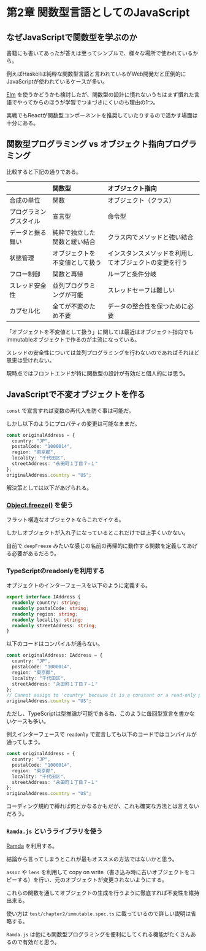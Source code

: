 # 第2章 関数型言語としてのJavaScript

## なぜJavaScriptで関数型を学ぶのか

書籍にも書いてあったが答えは至ってシンプルで、様々な場所で使われているから。

例えばHaskellは純粋な関数型言語と言われているがWeb開発だと圧倒的にJavaScriptが使われているケースが多い。

[Elm](http://elm-lang.org/) を使うかどうかも検討したが、関数型の設計に慣れないうちはまず慣れた言語でやってからのほうが学習でつまづきにくいのも理由の1つ。

実戦でもReactが関数型コンポーネントを推奨していたりするので活かす場面は十分にある。

## 関数型プログラミング vs オブジェクト指向プログラミング

比較すると下記の通りである。

|     | 関数型 | オブジェクト指向 |
|:----|:-----|:---|
| 合成の単位 | 関数 | オブジェクト（クラス） |
| プログラミングスタイル | 宣言型 | 命令型 |
| データと振る舞い | 純粋で独立した関数と緩い結合 | クラス内でメソッドと強い結合 |
| 状態管理 | オブジェクトを不変値として扱う | インスタンスメソッドを利用してオブジェクトの変更を行う |
| フロー制御 | 関数と再帰 | ループと条件分岐 |
| スレッド安全性 | 並列プログラミングが可能 | スレッドセーフは難しい |
| カプセル化 | 全てが不変のため不要 | データの整合性を保つために必要 |

「オブジェクトを不変値として扱う」に関しては最近はオブジェクト指向でもimmutableオブジェクトで作るのが主流になっている。

スレッドの安全性については並列プログラミングを行わないのであればそれほど恩恵は受けれない。

現時点ではフロントエンドが特に関数型の設計が有効だと個人的には思う。

## JavaScriptで不変オブジェクトを作る

`const` で宣言すれば変数の再代入を防ぐ事は可能だ。

しかし以下のようにプロパティの変更は可能なままだ。

```typescript
const originalAddress = {
  country: "JP",
  postalCode: "1000014",
  region: "東京都",
  locality: "千代田区",
  streetAddress: "永田町１丁目７−１"
};
originalAddress.country = "US";
```

解決策としては以下があげられる。

### [Object.freeze()](https://developer.mozilla.org/ja/docs/Web/JavaScript/Reference/Global_Objects/Object/freeze) を使う

フラット構造なオブジェクトならこれでイケる。

しかしオブジェクトが入れ子になっているとこれだけでは上手くいかない。

自前で `deepFreeze` みたいな感じの名前の再帰的に動作する関数を定義してあげる必要があるだろう。

### TypeScriptのreadonlyを利用する

オブジェクトのインターフェースを以下のように定義する。

```typescript
export interface IAddress {
  readonly country: string;
  readonly postalCode: string;
  readonly region: string;
  readonly locality: string;
  readonly streetAddress: string;
}
```

以下のコードはコンパイルが通らない。

```typescript
const originalAddress: IAddress = {
  country: "JP",
  postalCode: "1000014",
  region: "東京都",
  locality: "千代田区",
  streetAddress: "永田町１丁目７−１"
};
// Cannot assign to 'country' because it is a constant or a read-only property.
originalAddress.country = "US";
````

ただし、TypeScriptは型推論が可能である為、このように毎回型宣言を書かないケースも多い。

例えインターフェースで `readonly` で宣言しても以下のコードではコンパイルが通ってしまう。

```typescript
const originalAddress = {
  country: "JP",
  postalCode: "1000014",
  region: "東京都",
  locality: "千代田区",
  streetAddress: "永田町１丁目７−１"
};
originalAddress.country = "US";
```

コーディング規約で縛れば何とかなるかもだが、これも確実な方法とは言えないだろう。

### `Ramda.js` というライブラリを使う

[Ramda](https://ramdajs.com/) を利用する。

結論から言ってしまうとこれが最もオススメの方法ではないかと思う。

`assoc` や `lens` を利用して copy on write（書き込み時に古いオブジェクトをコピーする）を行い、元のオブジェクトが変更されないようにする。

これらの関数を通してオブジェクトの生成を行うように徹底すれば不変性を維持出来る。

使い方は `test/chapter2/immutable.spec.ts` に載っているので詳しい説明は省略する。

`Ramda.js` は他にも関数型プログラミングを便利にしてくれる機能がたくさんあるので有効だと思う。
